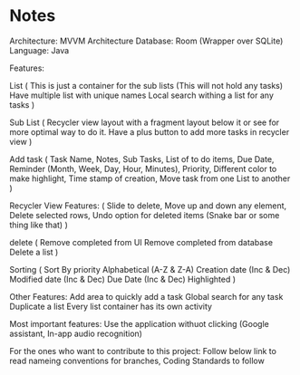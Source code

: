 # Notes
Architecture: MVVM Architecture
Database: Room (Wrapper over SQLite)
Language: Java

Features:

List
(
This is just a container for the sub lists (This will not hold any tasks)
Have multiple list with unique names
Local search withing a list for any tasks
)

Sub List
(
Recycler view layout with a fragment layout below it or see for more optimal way to do it.
Have a plus button to add more tasks in recycler view
) 

Add task 
(
Task Name,
Notes,
Sub Tasks,
List of to do items,
Due Date,
Reminder (Month, Week, Day, Hour, Minutes),
Priority,
Different color to make highlight,
Time stamp of creation,
Move task from one List to another
)

Recycler View Features:
(
Slide to delete,
Move up and down any element,
Delete selected rows,
Undo option for deleted items (Snake bar or some thing like that)
)

delete
(
Remove completed from UI
Remove completed from database
Delete a list
)

Sorting
(
Sort By priority
Alphabetical (A-Z & Z-A)
Creation date (Inc & Dec)
Modified date (Inc & Dec)
Due Date (Inc & Dec)
Highlighted
)

Other Features:
Add area to quickly add a task
Global search for any task
Duplicate a list
Every list container has its own activity

Most important features:
Use the application withuot clicking (Google assistant, In-app audio recognition)

For the ones who want to contribute to this project:
Follow below link to read nameing conventions for branches, Coding Standards to follow

